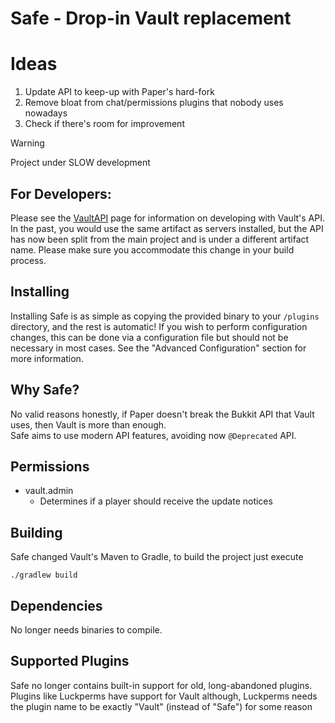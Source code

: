 # Safe - Drop-in Vault replacement

# Ideas
1. Update API to keep-up with Paper's hard-fork
2. Remove bloat from chat/permissions plugins that nobody uses nowadays
3. Check if there's room for improvement

> [!WARNING]
> Project under SLOW development

## For Developers:
Please see the [VaultAPI](https://www.github.com/MilkBowl/VaultAPI) page for
information on developing with Vault's API. In the past, you would use the same
artifact as servers installed, but the API has now been split from the main
project and is under a different artifact name. Please make sure you accommodate
this change in your build process.

## Installing
Installing Safe is as simple as copying the provided binary to your
`/plugins` directory, and the rest is automatic! If you
wish to perform configuration changes, this can be done via a configuration
file but should not be necessary in most cases. See the "Advanced
Configuration" section for more information.

## Why Safe?
No valid reasons honestly, if Paper doesn't break the Bukkit API that Vault uses, then Vault is more than enough. \
Safe aims to use modern API features, avoiding now `@Deprecated` API.

## Permissions
* vault.admin
  - Determines if a player should receive the update notices

## Building
Safe changed Vault's Maven to Gradle, to build the project just execute
```shell
./gradlew build
```

## Dependencies
No longer needs binaries to compile.

## Supported Plugins
Safe no longer contains built-in support for old, long-abandoned plugins.
Plugins like Luckperms have support for Vault although, Luckperms needs the plugin name to be exactly "Vault" (instead of "Safe") for some reason
